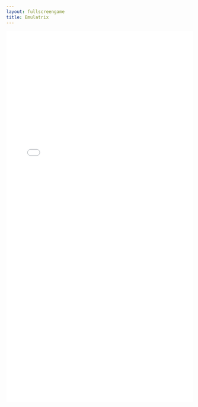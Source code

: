 ```yaml
---
layout: fullscreengame
title: Emulatrix
---
```

<embed src="game.html" width="100%" height="1000" allowfullscreen>
